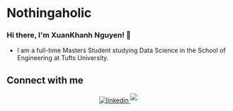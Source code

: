 # Nothingaholic

### Hi there, I'm XuanKhanh Nguyen! 👋
- I am a full-time Masters Student studying Data Science in the School of Engineering at Tufts University.

<!-- <br/> -->

<!-- ![top-langs](https://github-readme-stats.vercel.app/api/top-langs?username=Nothingaholic&show_icons=true&theme=dark)
![github stats](https://github-readme-stats.vercel.app/api?username=Nothingaholic&show_icons=true&theme=dark) -->

## Connect with me  
<div align="center"><a href="https://www.linkedin.com/in/xuankhanh-nguyen-68a83419a/" target="_blank">
<img src=https://img.shields.io/badge/linkedin-%231E77B5.svg?&style=for-the-badge&logo=linkedin&logoColor=white alt=linkedin style="margin-bottom: 5px;" />
</a>  
<a href="https://medium.com/@xknguyen" target="_blank">
<img src=https://img.shields.io/badge/medium-%2324292e.svg?&style=for-the-badge&logo=medium&logoColor=white%20alt=medium style="margin-bottom: 5px;" />
</a>
</div>  
  

<br/>  

<!--


Here are some ideas to get you started:
![github stats](https://github-readme-stats.vercel.app/api?username=Nothingaholic)

- 🔭 I’m currently working on ...
- 🌱 I’m currently learning ...
- 👯 I’m looking to collaborate on ...
- 🤔 I’m looking for help with ...
- 💬 Ask me about ...
- 📫 How to reach me: ...
- 😄 Pronouns: ...
- ⚡ Fun fact: 
    

